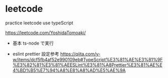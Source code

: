 # leetcode

practice leetcode use typeScript

https://leetcode.com/YoshidaTomoaki/

- 基本 ts-node で実行

- eslint prettier 設定参考
  https://qiita.com/y-w/items/dcf5fb4af52e990109eb#TypeScript%E3%81%AE%E3%81%9F%E3%82%81%E3%81%AEESLint%E3%81%A8Prettier%E3%81%AE%E4%BD%B5%E7%94%A8%E8%A8%AD%E5%AE%9A
